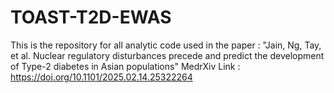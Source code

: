 # TOAST-T2D-EWAS
This is the repository for all analytic code used in the paper : "Jain, Ng, Tay, et al. Nuclear regulatory disturbances precede and predict the development of Type-2 diabetes in Asian populations"
MedrXiv Link : https://doi.org/10.1101/2025.02.14.25322264
